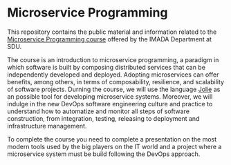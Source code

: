 # Microservice Programming

This repository contains the public material and information related to the 
[Microservice Programming course](http://odinlister.sdu.dk/Public/Fagbesk?id=11077&listid=1349&lang=en)
offered by the IMADA Department at SDU.

The course is an introduction to microservice programming, a paradigm in which
software is built by composing distributed services that can be independently
developed and deployed. Adopting microservices can offer benefits, among others,
in terms of composability, resilience, and scalability of software projects.
Durning the course, we will use the language
[Jolie](https://www.jolie-lang.org/) as an possible tool for developing
microservice systems. Moreover, we will indulge in the new DevOps software
engineering culture and practice to understand how to automatize and monitor all
steps of software construction, from integration, testing, releasing to
deployment and infrastructure management.

To complete the course you need to complete a presentation on the most modern
tools used by the big players on the IT world and a project where a microservice
system must be build following the DevOps approach.






